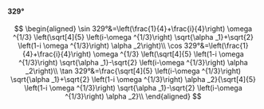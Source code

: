 #### 329°

$$
\begin{aligned}
\sin 329°&=\left(\frac{1}{4}+\frac{i}{4}\right) \omega ^{1/3} \left(\sqrt[4]{5} \left(i-\omega ^{1/3}\right) \sqrt{\alpha _1}+\sqrt{2} \left(1-i \omega ^{1/3}\right)
\alpha _2\right)\\
\cos 329°&=\left(\frac{1}{4}+\frac{i}{4}\right) \omega ^{1/3} \left(\sqrt[4]{5} \left(1-i \omega ^{1/3}\right) \sqrt{\alpha _1}-\sqrt{2} \left(i-\omega ^{1/3}\right)
\alpha _2\right)\\
\tan 329°&=\frac{\sqrt[4]{5} \left(i-\omega ^{1/3}\right) \sqrt{\alpha _1}+\sqrt{2} \left(1-i \omega ^{1/3}\right) \alpha _2}{\sqrt[4]{5} \left(1-i \omega ^{1/3}\right)
\sqrt{\alpha _1}-\sqrt{2} \left(i-\omega ^{1/3}\right) \alpha _2}\\
\end{aligned}
$$

